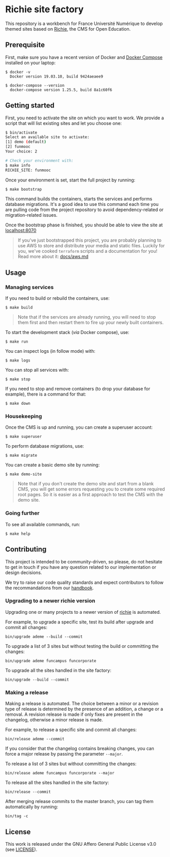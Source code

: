 # Richie site factory

This repository is a workbench for France Université Numérique to develop
themed sites based on [Richie](https://github.com/openfun/richie), the CMS
for Open Education.

## Prerequisite

First, make sure you have a recent version of Docker and [Docker
Compose](https://docs.docker.com/compose/install) installed on your laptop:

```
$ docker -v
  Docker version 19.03.10, build 9424aeaee9

$ docker-compose --version
  docker-compose version 1.25.5, build 8a1c60f6
```

## Getting started

First, you need to activate the site on which you want to work. We provide
a script that will list existing sites and let you choose one:

```bash
$ bin/activate
Select an available site to activate:
[1] demo (default)
[2] funmooc
Your choice: 2

# Check your environment with:
$ make info
RICHIE_SITE: funmooc
```

Once your environment is set, start the full project by running:

```bash
$ make bootstrap
```

This command builds the containers, starts the services and performs
database migrations. It's a good idea to use this command each time you are
pulling code from the project repository to avoid dependency-related or
migration-related issues.

Once the bootstrap phase is finished, you should be able to view the site at
[localhost:8070](http://localhost:8070)

> If you've just bootstrapped this project, you are probably planning to use AWS
> to store and distribute your media and static files. Luckily for you, we've
> cooked `terraform` scripts and a documentation for you! Read more about it:
> [docs/aws.md](./docs/aws.md)

## Usage

### Managing services

If you need to build or rebuild the containers, use:

```
$ make build
```

> Note that if the services are already running, you will need to stop them
> first and then restart them to fire up your newly built containers.

To start the development stack (_via_ Docker compose), use:

```
$ make run
```

You can inspect logs (in follow mode) with:

```
$ make logs
```

You can stop all services with:

```
$ make stop
```

If you need to stop and remove containers (to drop your database for example),
there is a command for that:

```
$ make down
```

### Housekeeping

Once the CMS is up and running, you can create a superuser account:

```
$ make superuser
```

To perform database migrations, use:

```
$ make migrate
```

You can create a basic demo site by running:

```
$ make demo-site
```

> Note that if you don't create the demo site and start from a blank CMS, you
> will get some errors requesting you to create some required root pages. So it
> is easier as a first approach to test the CMS with the demo site.

### Going further

To see all available commands, run:

```
$ make help
```

## Contributing

This project is intended to be community-driven, so please, do not hesitate to
get in touch if you have any question related to our implementation or design
decisions.

We try to raise our code quality standards and expect contributors to follow the
recommandations from our
[handbook](https://openfun.gitbooks.io/handbook/content).

### Upgrading to a newer richie version

Upgrading one or many projects to a newer version of [richie](https://github.com/openfun/richie)
is automated.

For example, to upgrade a specific site, test its build after upgrade and commit all changes:

```
bin/upgrade ademe --build --commit
```

To upgrade a list of 3 sites but without testing the build or committing the changes:

```
bin/upgrade ademe funcampus funcorporate
```

To upgrade all the sites handled in the site factory:

```
bin/upgrade --build --commit
```

### Making a release

Making a release is automated. The choice between a minor or a revision type of release is
determined by the presence of an addition, a change or a removal. A revision release is made
if only fixes are present in the changelog, otherwise a minor release is made.

For example, to release a specific site and commit all changes:

```
bin/release ademe --commit
```

If you consider that the changelog contains breaking changes, you can force a major release
by passing the parameter `--major`.


To release a list of 3 sites but without committing the changes:

```
bin/release ademe funcampus funcorporate --major
```

To release all the sites handled in the site factory:

```
bin/release --commit
```

After merging release commits to the master branch, you can tag them automatically by running:

```
bin/tag -c
```

## License

This work is released under the GNU Affero General Public License v3.0 (see
[LICENSE](./LICENSE)).
